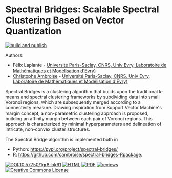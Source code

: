 # Spectral Bridges: Scalable Spectral Clustering Based on Vector Quantization

[![build and publish](https://github.com/computorg/published-202412-ambroise-spectral/actions/workflows/build.yml/badge.svg)](https://github.com/computorg/published-202412-ambroise-spectral/actions/workflows/build.yml)

Authors: 

- Félix Laplante - [Université Paris-Saclay, CNRS, Univ Evry, Laboratoire de Mathématiques et Modélisation d'Evry)](http://www.math-evry.cnrs.fr/)
- [Christophe Ambroise](https://cambroise.github.io/) - [Université Paris-Saclay, CNRS, Univ Evry, Laboratoire de Mathématiques et Modélisation d'Evry)](http://www.math-evry.cnrs.fr/)

Spectral Bridges is a clustering algorithm that  builds upon the traditional k-means and spectral clustering frameworks by subdividing data into small Voronoi regions, which are subsequently merged according to a connectivity measure. Drawing inspiration from Support Vector Machine's margin concept, a non-parametric clustering approach is proposed, building an affinity margin between each pair of Voronoi regions. This approach is characterized by minimal hyperparameters and delineation of intricate, non-convex cluster structures. 

The Spectral Bridge algorithm is implemented both in 

- Python: <https://pypi.org/project/spectral-bridges/>
- R: <https://github.com/cambroise/spectral-bridges-Rpackage>.

[![DOI:10.57750/1gr8-bk61](https://img.shields.io/badge/DOI-10.57750/1gr8--bk61.svg)](https://doi.org/10.57750/1gr8-bk61)
[![HTML](https://img.shields.io/badge/article-HTML-034E79)](https://computo.sfds.asso.fr/published-202412-ambroise-spectral/)
[![PDF](https://img.shields.io/badge/article-PDF-034E79)](https://computo.sfds.asso.fr/published-202412-ambroise-spectral/published-202412-ambroise-spectral.pdf)
[![reviews](https://img.shields.io/badge/review-report%201-blue)](https://github.com/computorg/published-202412-ambroise-spectral/issues/2)
[![Creative Commons License](https://i.creativecommons.org/l/by/4.0/80x15.png)](http://creativecommons.org/licenses/by/4.0/)
